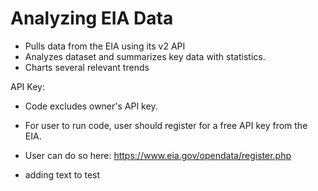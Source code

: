 # Analyzing EIA Data

- Pulls data from the EIA using its v2 API
- Analyzes dataset and summarizes key data with statistics.
- Charts several relevant trends


API Key:
- Code excludes owner's API key.
- For user to run code, user should register for a free API key from the EIA.
- User can do so here: https://www.eia.gov/opendata/register.php

- adding text to test
